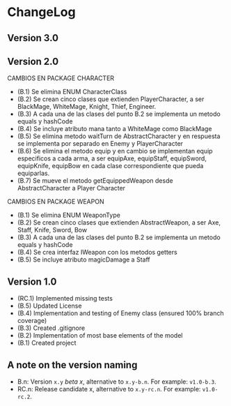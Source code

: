 ChangeLog
=========
Version 3.0
----------


Version 2.0
-----------
CAMBIOS EN PACKAGE CHARACTER
- (B.1) Se elimina ENUM CharacterClass
- (B.2) Se crean cinco clases que extienden PlayerCharacter, a ser BlackMage, 
WhiteMage, Knight, Thief, Engineer.
- (B.3) A cada una de las clases del punto B.2 se implementa un metodo equals y hashCode
- (B.4) Se incluye atributo mana tanto a WhiteMage como BlackMage
- (B.5) Se elimina metodo waitTurn de AbstractCharacter y en respuesta se implementa por separado
en Enemy y PlayerCharacter
- (B.6) Se elimina el metodo equip y en cambio se implementan equip especificos a cada arma, a ser
equipAxe, equipStaff, equipSword, equipKnife, equipBow en cada clase correspondiente que pueda equiparlas. 
- (B.7) Se mueve el metodo getEquippedWeapon desde AbstractCharacter a Player Character

CAMBIOS EN PACKAGE WEAPON
- (B.1) Se elimina ENUM WeaponType
- (B.2) Se crean cinco clases que extienden AbstractWeapon, a ser Axe, Staff, Knife, Sword, Bow
- (B.3) A cada una de las clases del punto B.2 se implementa un metodo equals y hashCode
- (B.4) Se crea interfaz IWeapon con los metodos getters
- (B.5) Se incluye atributo magicDamage a Staff

Version 1.0
-----------
- (RC.1) Implemented missing tests
- (B.5) Updated License
- (B.4) Implementation and testing of Enemy class (ensured 100% branch coverage)
- (B.3) Created .gitignore
- (B.2) Implementation of most base elements of the model
- (B.1) Created project

A note on the version naming
----------------------------
- B.n: Version ``x.y`` _beta x_, alternative to ``x.y-b.n``.
  For example: ``v1.0-b.3``.
- RC.n: Release candidate x, alternative to ``x.y-rc.n``.
  For example: ``v1.0-rc.2``.